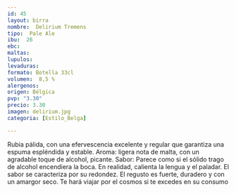 ```yaml
---
id: 45
layout: birra
nombre:  Delirium Tremens
tipo:  Pale Ale
ibu:  26
ebc:
maltas: 
lupulos: 
levaduras: 
formato: Botella 33cl
volumen:  8,5 %
alergenos: 
origen: Bélgica
pvp: "3.30"
precio: 3.30
imagen: delirium.jpg
categoria: [Estilo_Belga]

---
```

Rubia pálida, con una efervescencia excelente y regular que garantiza una espuma espléndida y estable. Aroma: ligera nota de malta, con un agradable toque de alcohol, picante. Sabor: Parece como si el sólido trago de alcohol encendiera la boca. En realidad, calienta la lengua y el paladar. El sabor se caracteriza por su redondez. El regusto es fuerte, duradero y con un amargor seco. Te hará viajar por el cosmos si te excedes en su consumo








